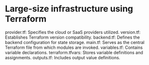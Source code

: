 # Large-size infrastructure using Terraform
provider.tf: Specifies the cloud or SaaS providers utilized.
version.tf: Establishes Terraform version compatibility.
backend.tf: Defines the backend configuration for state storage.
main.tf: Serves as the central Terraform file from which modules are invoked.
variables.tf: Contains variable declarations.
terraform.tfvars: Stores variable definitions and assignments.
outputs.tf: Includes output value definitions.
